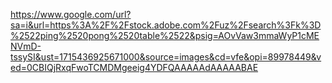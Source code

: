 https://www.google.com/url?sa=i&url=https%3A%2F%2Fstock.adobe.com%2Fuz%2Fsearch%3Fk%3D%2522ping%2520pong%2520table%2522&psig=AOvVaw3mmaWyP1cMENVmD-tssySI&ust=1715436925671000&source=images&cd=vfe&opi=89978449&ved=0CBIQjRxqFwoTCMDMgeeig4YDFQAAAAAdAAAAABAE
